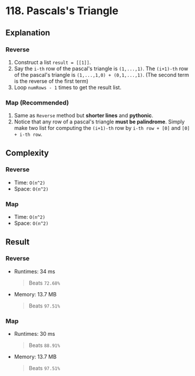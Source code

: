 # 118. Pascals's Triangle

## Explanation
### Reverse
1. Construct a list `result = [[1]]`.
2. Say the `i-th` row of the pascal's triangle is `(1,...,1)`. The `(i+1)-th` row of the pascal's triangle is `(1,...,1,0) + (0,1,...,1)`. (The second term is the reverse of the first term)
3. Loop `numRows - 1` times to get the result list.

### Map (Recommended)
1. Same as `Reverse` method but **shorter lines** and **pythonic**.
2. Notice that any row of a pascal's triangle **must be palindrome**. Simply make two list for computing the `(i+1)-th` row by `i-th row + [0]` and `[0] + i-th row`.

## Complexity
### Reverse
- Time: `O(n^2)`
- Space: `O(n^2)`
### Map
- Time: `O(n^2)`
- Space: `O(n^2)`

## Result
### Reverse
- Runtimes: 34 ms
  > Beats `72.68%`
- Memory: 13.7 MB
  > Beats `97.51%`
### Map 
- Runtimes: 30 ms
  > Beats `88.91%`
- Memory: 13.7 MB
  > Beats `97.51%`
